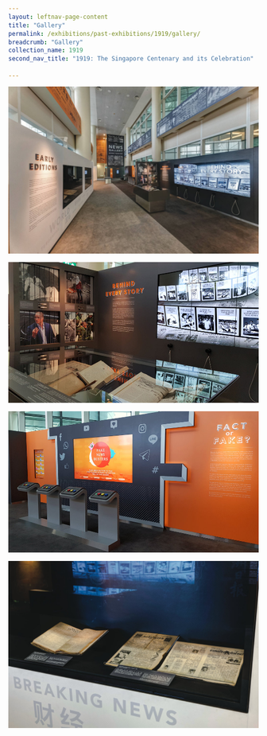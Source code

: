 ```yaml
---
layout: leftnav-page-content
title: "Gallery"
permalink: /exhibitions/past-exhibitions/1919/gallery/
breadcrumb: "Gallery"
collection_name: 1919
second_nav_title: "1919: The Singapore Centenary and its Celebration"

---
```


![Photo of the News Gallery's introduction wall. Tall multimedia touchscreens next to it are featuring 'behind the scenes' information on news articles.](/images/event-images/newsgallery/news-gallery-image_1.jpg)

![Photo of the News Gallery's 'Behind Every Story' section. It features sliding handles to display different images, along with tall multimedia touchscreens. A showcase featuring physical news articles is in the foreground.](/images/event-images/newsgallery/news-gallery-image_2.jpg)

![Photo of the News Gallery's 'Fake News Busters' section. It is an interactive game with four player stations.](/images/event-images/newsgallery/news-gallery-image_3.jpg)

![Photo of the News Gallery's rare item showcase, featuring decades-old newspapers.](/images/event-images/newsgallery/news-gallery-image_4.jpg)